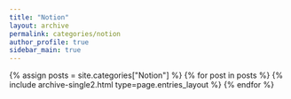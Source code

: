 ```yaml
---
title: "Notion"
layout: archive
permalink: categories/notion
author_profile: true
sidebar_main: true
---
```



{% assign posts = site.categories["Notion"] %}
{% for post in posts %} {% include archive-single2.html type=page.entries_layout %} {% endfor %}